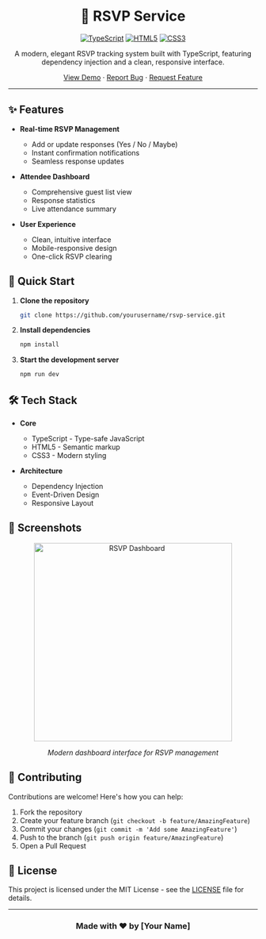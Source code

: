<div align="center">
  
# 🎉 RSVP Service

[![TypeScript](https://img.shields.io/badge/TypeScript-007ACC?style=for-the-badge&logo=typescript&logoColor=white)](https://www.typescriptlang.org/)
[![HTML5](https://img.shields.io/badge/HTML5-E34F26?style=for-the-badge&logo=html5&logoColor=white)](https://developer.mozilla.org/en-US/docs/Web/HTML)
[![CSS3](https://img.shields.io/badge/CSS3-1572B6?style=for-the-badge&logo=css3&logoColor=white)](https://developer.mozilla.org/en-US/docs/Web/CSS)

A modern, elegant RSVP tracking system built with TypeScript, featuring dependency injection and a clean, responsive interface.

[View Demo](#) · [Report Bug](#) · [Request Feature](#)

</div>

---

## ✨ Features

- **Real-time RSVP Management**
  - Add or update responses (Yes / No / Maybe)
  - Instant confirmation notifications
  - Seamless response updates

- **Attendee Dashboard**
  - Comprehensive guest list view
  - Response statistics
  - Live attendance summary

- **User Experience**
  - Clean, intuitive interface
  - Mobile-responsive design
  - One-click RSVP clearing

## 🚀 Quick Start

1. **Clone the repository**
   ```bash
   git clone https://github.com/yourusername/rsvp-service.git
   ```

2. **Install dependencies**
   ```bash
   npm install
   ```

3. **Start the development server**
   ```bash
   npm run dev
   ```

## 🛠️ Tech Stack

- **Core**
  - TypeScript - Type-safe JavaScript
  - HTML5 - Semantic markup
  - CSS3 - Modern styling

- **Architecture**
  - Dependency Injection
  - Event-Driven Design
  - Responsive Layout

## 📱 Screenshots

<div align="center">
  <img src="https://images.unsplash.com/photo-1511795409834-ef04bbd61622?auto=format&fit=crop&q=80" width="400" alt="RSVP Dashboard">
  <p><em>Modern dashboard interface for RSVP management</em></p>
</div>

## 🤝 Contributing

Contributions are welcome! Here's how you can help:

1. Fork the repository
2. Create your feature branch (`git checkout -b feature/AmazingFeature`)
3. Commit your changes (`git commit -m 'Add some AmazingFeature'`)
4. Push to the branch (`git push origin feature/AmazingFeature`)
5. Open a Pull Request

## 📝 License

This project is licensed under the MIT License - see the [LICENSE](LICENSE) file for details.

---

<div align="center">
  
### Made with ❤️ by [Your Name]

</div>